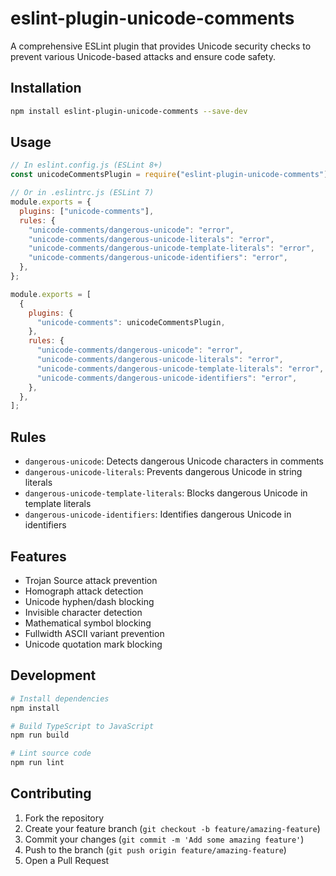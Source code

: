 # eslint-plugin-unicode-comments

A comprehensive ESLint plugin that provides Unicode security checks to prevent various Unicode-based attacks and ensure code safety.

## Installation

```bash
npm install eslint-plugin-unicode-comments --save-dev
```

## Usage

```javascript
// In eslint.config.js (ESLint 8+)
const unicodeCommentsPlugin = require("eslint-plugin-unicode-comments");

// Or in .eslintrc.js (ESLint 7)
module.exports = {
  plugins: ["unicode-comments"],
  rules: {
    "unicode-comments/dangerous-unicode": "error",
    "unicode-comments/dangerous-unicode-literals": "error",
    "unicode-comments/dangerous-unicode-template-literals": "error",
    "unicode-comments/dangerous-unicode-identifiers": "error",
  },
};

module.exports = [
  {
    plugins: {
      "unicode-comments": unicodeCommentsPlugin,
    },
    rules: {
      "unicode-comments/dangerous-unicode": "error",
      "unicode-comments/dangerous-unicode-literals": "error",
      "unicode-comments/dangerous-unicode-template-literals": "error",
      "unicode-comments/dangerous-unicode-identifiers": "error",
    },
  },
];
```

## Rules

- `dangerous-unicode`: Detects dangerous Unicode characters in comments
- `dangerous-unicode-literals`: Prevents dangerous Unicode in string literals
- `dangerous-unicode-template-literals`: Blocks dangerous Unicode in template literals
- `dangerous-unicode-identifiers`: Identifies dangerous Unicode in identifiers

## Features

- Trojan Source attack prevention
- Homograph attack detection
- Unicode hyphen/dash blocking
- Invisible character detection
- Mathematical symbol blocking
- Fullwidth ASCII variant prevention
- Unicode quotation mark blocking

## Development

```bash
# Install dependencies
npm install

# Build TypeScript to JavaScript
npm run build

# Lint source code
npm run lint
```

## Contributing

1. Fork the repository
2. Create your feature branch (`git checkout -b feature/amazing-feature`)
3. Commit your changes (`git commit -m 'Add some amazing feature'`)
4. Push to the branch (`git push origin feature/amazing-feature`)
5. Open a Pull Request
